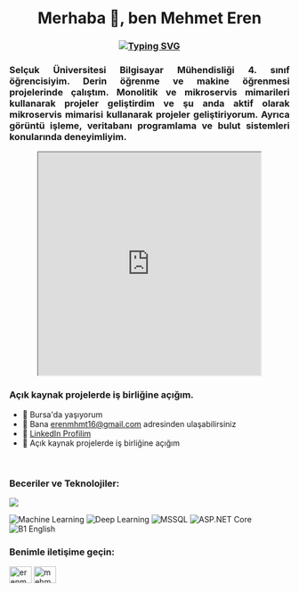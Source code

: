 <h1 align="center">Merhaba 👋, ben Mehmet Eren</h1>
<h3 align="center">
<a href="https://git.io/typing-svg"><img src="https://readme-typing-svg.demolab.com?font=Poppins&weight=500&size=30&duration=3000&pause=1000&color=336791&width=435&lines=Backend+Developer;Bilgisayar+Mühendisliği+Öğrencisi" alt="Typing SVG" /></a>
</h3>

<h3 align="justify">Selçuk Üniversitesi Bilgisayar Mühendisliği 4. sınıf öğrencisiyim. Derin öğrenme ve makine öğrenmesi projelerinde çalıştım. Monolitik ve mikroservis mimarileri kullanarak projeler geliştirdim ve şu anda aktif olarak mikroservis mimarisi kullanarak projeler geliştiriyorum. Ayrıca görüntü işleme, veritabanı programlama ve bulut sistemleri konularında deneyimliyim.</h3>

<p align="center">
  <iframe src="https://lottie.host/embed/214bcb10-e327-4bbf-9499-bdf86cd1a384/xHoDrblcTN.json" width="400" height="400"></iframe>
</p>

<h3 align="justify">Açık kaynak projelerde iş birliğine açığım.</h3>

<p align="left">
  <ul>
    <li>📍 Bursa'da yaşıyorum</li>
    <li>📧 Bana <a href="mailto:erenmhmt16@gmail.com">erenmhmt16@gmail.com</a> adresinden ulaşabilirsiniz</li>
    <li>🔗 <a href="https://www.linkedin.com/in/mehmet-eren-48644128b/">LinkedIn Profilim</a></li>
    <li>🤝 Açık kaynak projelerde iş birliğine açığım</li>
  </ul>
</p>
<br>

<h3 align="left">Beceriler ve Teknolojiler:</h3>
<p align="left">
  <a href="https://skillicons.dev">
    <img src="https://skillicons.dev/icons?&theme=light&i=dotnet,cs,azure,py,mysql,postgres,docker,redis,rabbitmq,flutter,firebase,github,git,postman,visualstudio,vscode,oracle" />
  </a>
</p>

<p align="left">
<img src="https://img.shields.io/badge/-Machine%20Learning-102230?logo=google&logoColor=white" alt="Machine Learning" />
<img src="https://img.shields.io/badge/-Deep%20Learning-00599C?logo=numpy&logoColor=white" alt="Deep Learning" />
<img src="https://img.shields.io/badge/-MSSQL-CC2927?logo=microsoft-sql-server&logoColor=white" alt="MSSQL" />
<img src="https://img.shields.io/badge/-ASP.NET%20Core-5C2D91?logo=dotnet&logoColor=white" alt="ASP.NET Core" />
<img src="https://img.shields.io/badge/-B1%20English-0078D4?logo=translate&logoColor=white" alt="B1 English" />
</p>

<h3 align="left">Benimle iletişime geçin:</h3>
<p align="left">
<a href="mailto:erenmhmt16@gmail.com" target="_blank"><img align="center" src="https://cdn.jsdelivr.net/npm/simple-icons@3.0.1/icons/gmail.svg" alt="erenmhmt16@gmail.com" height="30" width="40" /></a>
<a href="https://www.linkedin.com/in/mehmet-eren-48644128b/" target="_blank"><img align="center" src="https://cdn.jsdelivr.net/npm/simple-icons@3.0.1/icons/linkedin.svg" alt="mehmet-eren" height="30" width="40" /></a>
</p>
